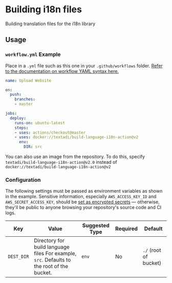 # Building i18n files

Building translation files for the i18n library
 

## Usage

### `workflow.yml` Example

Place in a `.yml` file such as this one in your `.github/workflows` folder. [Refer to the documentation on workflow YAML syntax here.](https://help.github.com/en/articles/workflow-syntax-for-github-actions)

```yaml
name: Upload Website

on:
  push:
    branches:
    - master

jobs:
  deploy:
    runs-on: ubuntu-latest
    steps:
    - uses: actions/checkout@master
    - uses: docker://textadi/build-language-i18n-action@v2
      env:
        DIR: src
```

You can also use an image from the repository. 
To do this, specify `textadi/build-language-i18n-action@v2.0` instead of `docker://textadi/build-language-i18n-action@v2`

### Configuration

The following settings must be passed as environment variables as shown in the example. Sensitive information, especially `AWS_ACCESS_KEY_ID` and `AWS_SECRET_ACCESS_KEY`, should be [set as encrypted secrets](https://help.github.com/en/articles/virtual-environments-for-github-actions#creating-and-using-secrets-encrypted-variables) — otherwise, they'll be public to anyone browsing your repository's source code and CI logs.

| Key | Value                                                                                             | Suggested Type | Required | Default               |
| ------------- |---------------------------------------------------------------------------------------------------| ------------- | ------------- |-----------------------|
| `DEST_DIR` | Directory for build language files For example, `src`. Defaults to the root of the bucket. | `env` | No | `./` (root of bucket) |
